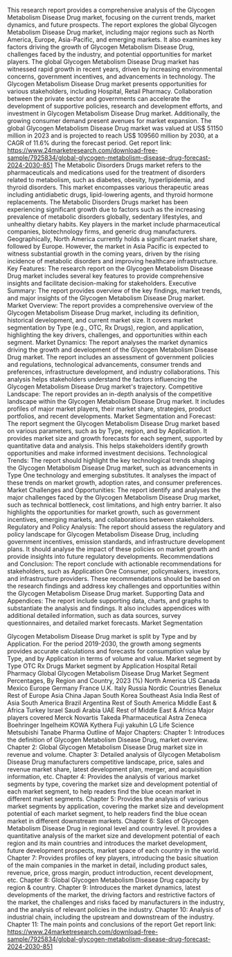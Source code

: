 This research report provides a comprehensive analysis of the Glycogen Metabolism Disease Drug market, focusing on the current trends, market dynamics, and future prospects. The report explores the global Glycogen Metabolism Disease Drug market, including major regions such as North America, Europe, Asia-Pacific, and emerging markets. It also examines key factors driving the growth of Glycogen Metabolism Disease Drug, challenges faced by the industry, and potential opportunities for market players.
The global Glycogen Metabolism Disease Drug market has witnessed rapid growth in recent years, driven by increasing environmental concerns, government incentives, and advancements in technology. The Glycogen Metabolism Disease Drug market presents opportunities for various stakeholders, including Hospital, Retail Pharmacy. Collaboration between the private sector and governments can accelerate the development of supportive policies, research and development efforts, and investment in Glycogen Metabolism Disease Drug market. Additionally, the growing consumer demand present avenues for market expansion.
The global Glycogen Metabolism Disease Drug market was valued at US$ 51150 million in 2023 and is projected to reach US$ 109560 million by 2030, at a CAGR of 11.6% during the forecast period.
Get report link: https://www.24marketresearch.com/download-free-sample/7925834/global-glycogen-metabolism-disease-drug-forecast-2024-2030-851 
The Metabolic Disorders Drugs market refers to the pharmaceuticals and medications used for the treatment of disorders related to metabolism, such as diabetes, obesity, hyperlipidemia, and thyroid disorders. This market encompasses various therapeutic areas including antidiabetic drugs, lipid-lowering agents, and thyroid hormone replacements. The Metabolic Disorders Drugs market has been experiencing significant growth due to factors such as the increasing prevalence of metabolic disorders globally, sedentary lifestyles, and unhealthy dietary habits. Key players in the market include pharmaceutical companies, biotechnology firms, and generic drug manufacturers. Geographically, North America currently holds a significant market share, followed by Europe. However, the market in Asia Pacific is expected to witness substantial growth in the coming years, driven by the rising incidence of metabolic disorders and improving healthcare infrastructure.
Key Features:
The research report on the Glycogen Metabolism Disease Drug market includes several key features to provide comprehensive insights and facilitate decision-making for stakeholders.
Executive Summary: The report provides overview of the key findings, market trends, and major insights of the Glycogen Metabolism Disease Drug market.
Market Overview: The report provides a comprehensive overview of the Glycogen Metabolism Disease Drug market, including its definition, historical development, and current market size. It covers market segmentation by Type (e.g., OTC, Rx Drugs), region, and application, highlighting the key drivers, challenges, and opportunities within each segment.
Market Dynamics: The report analyses the market dynamics driving the growth and development of the Glycogen Metabolism Disease Drug market. The report includes an assessment of government policies and regulations, technological advancements, consumer trends and preferences, infrastructure development, and industry collaborations. This analysis helps stakeholders understand the factors influencing the Glycogen Metabolism Disease Drug market's trajectory.
Competitive Landscape: The report provides an in-depth analysis of the competitive landscape within the Glycogen Metabolism Disease Drug market. It includes profiles of major market players, their market share, strategies, product portfolios, and recent developments.
Market Segmentation and Forecast: The report segment the Glycogen Metabolism Disease Drug market based on various parameters, such as by Type, region, and by Application. It provides market size and growth forecasts for each segment, supported by quantitative data and analysis. This helps stakeholders identify growth opportunities and make informed investment decisions.
Technological Trends: The report should highlight the key technological trends shaping the Glycogen Metabolism Disease Drug market, such as advancements in Type One technology and emerging substitutes. It analyses the impact of these trends on market growth, adoption rates, and consumer preferences.
Market Challenges and Opportunities: The report identify and analyses the major challenges faced by the Glycogen Metabolism Disease Drug market, such as technical bottleneck, cost limitations, and high entry barrier. It also highlights the opportunities for market growth, such as government incentives, emerging markets, and collaborations between stakeholders.
Regulatory and Policy Analysis: The report should assess the regulatory and policy landscape for Glycogen Metabolism Disease Drug, including government incentives, emission standards, and infrastructure development plans. It should analyse the impact of these policies on market growth and provide insights into future regulatory developments.
Recommendations and Conclusion: The report conclude with actionable recommendations for stakeholders, such as Application One Consumer, policymakers, investors, and infrastructure providers. These recommendations should be based on the research findings and address key challenges and opportunities within the Glycogen Metabolism Disease Drug market.
Supporting Data and Appendices: The report include supporting data, charts, and graphs to substantiate the analysis and findings. It also includes appendices with additional detailed information, such as data sources, survey questionnaires, and detailed market forecasts.
Market Segmentation

Glycogen Metabolism Disease Drug market is split by Type and by Application. For the period 2019-2030, the growth among segments provides accurate calculations and forecasts for consumption value by Type, and by Application in terms of volume and value.
Market segment by Type
OTC
Rx Drugs
Market segment by Application
Hospital
Retail Pharmacy
Global Glycogen Metabolism Disease Drug Market Segment Percentages, By Region and Country, 2023 (%)
North America
US
Canada
Mexico
Europe
Germany
France
U.K.
Italy
Russia
Nordic Countries
Benelux
Rest of Europe
Asia
China
Japan
South Korea
Southeast Asia
India
Rest of Asia
South America
Brazil
Argentina
Rest of South America
Middle East & Africa
Turkey
Israel
Saudi Arabia
UAE
Rest of Middle East & Africa
Major players covered
Merck
Novartis
Takeda Pharmaceutical
Astra Zeneca
Boehringer Ingelheim
KOWA
Kythera
Fuji yakuhin
LG Life Science
Metsubishi Tanabe Pharma
Outline of Major Chapters:
Chapter 1: Introduces the definition of Glycogen Metabolism Disease Drug, market overview.
Chapter 2: Global Glycogen Metabolism Disease Drug market size in revenue and volume.
Chapter 3: Detailed analysis of Glycogen Metabolism Disease Drug manufacturers competitive landscape, price, sales and revenue market share, latest development plan, merger, and acquisition information, etc.
Chapter 4: Provides the analysis of various market segments by type, covering the market size and development potential of each market segment, to help readers find the blue ocean market in different market segments.
Chapter 5: Provides the analysis of various market segments by application, covering the market size and development potential of each market segment, to help readers find the blue ocean market in different downstream markets.
Chapter 6: Sales of Glycogen Metabolism Disease Drug in regional level and country level. It provides a quantitative analysis of the market size and development potential of each region and its main countries and introduces the market development, future development prospects, market space of each country in the world.
Chapter 7: Provides profiles of key players, introducing the basic situation of the main companies in the market in detail, including product sales, revenue, price, gross margin, product introduction, recent development, etc.
Chapter 8: Global Glycogen Metabolism Disease Drug capacity by region & country.
Chapter 9: Introduces the market dynamics, latest developments of the market, the driving factors and restrictive factors of the market, the challenges and risks faced by manufacturers in the industry, and the analysis of relevant policies in the industry.
Chapter 10: Analysis of industrial chain, including the upstream and downstream of the industry.
Chapter 11: The main points and conclusions of the report 
Get report link: https://www.24marketresearch.com/download-free-sample/7925834/global-glycogen-metabolism-disease-drug-forecast-2024-2030-851 
